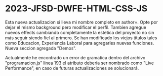# 2023-JFSD-DWFE-HTML-CSS-JS
Esta nueva actualizacion si lleva mi nombre completo en <meta> author=.
Opte por dejar el mismo background pero modificar el perfil.
Tambien agregue nuevos effects cambiando completamente la estetica del proyecto no sin más seguir siendo fiel al primero.
Se han modificado los viejos titulos tales como Educacion, Experiencia Laboral para agregarles nuevas funciones.
Nueva seccion agregada "Demos".

Actualmente he encontrado un error de gramatica dentro del archivo "programacion.js" linea 193 el atributo deberia ser nombrado como "Live Performance", en caso de futuras actualizaciones se solucionará.
